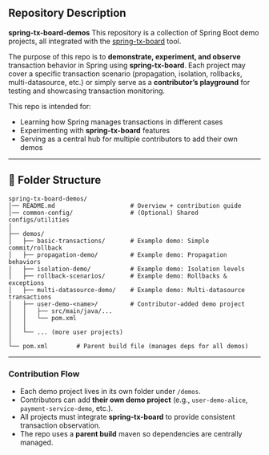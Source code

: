 ## Repository Description

**spring-tx-board-demos**
This repository is a collection of Spring Boot demo projects, all integrated with the [spring-tx-board](https://github.com/Mamun-Al-Babu-Shikder/spring-tx-board) tool.

The purpose of this repo is to **demonstrate, experiment, and observe** transaction behavior in Spring using **spring-tx-board**.
Each project may cover a specific transaction scenario (propagation, isolation, rollbacks, multi-datasource, etc.) or simply serve as a **contributor’s playground** for testing and showcasing transaction monitoring.

This repo is intended for:

* Learning how Spring manages transactions in different cases
* Experimenting with **spring-tx-board** features
* Serving as a central hub for multiple contributors to add their own demos

---

## 📂 Folder Structure

```
spring-tx-board-demos/
│── README.md                     # Overview + contribution guide
│── common-config/                # (Optional) Shared configs/utilities
│
├── demos/
│   ├── basic-transactions/       # Example demo: Simple commit/rollback
│   ├── propagation-demo/         # Example demo: Propagation behaviors
│   ├── isolation-demo/           # Example demo: Isolation levels
│   ├── rollback-scenarios/       # Example demo: Rollbacks & exceptions
│   ├── multi-datasource-demo/    # Example demo: Multi-datasource transactions
│   ├── user-demo-<name>/         # Contributor-added demo project
│   │   ├── src/main/java/...  
│   │   └── pom.xml
│   │
│   └── ... (more user projects)
│
└── pom.xml        # Parent build file (manages deps for all demos)
```

---

### Contribution Flow

* Each demo project lives in its own folder under `/demos`.
* Contributors can add **their own demo project** (e.g., `user-demo-alice`, `payment-service-demo`, etc.).
* All projects must integrate **spring-tx-board** to provide consistent transaction observation.
* The repo uses a **parent build** maven so dependencies are centrally managed.

